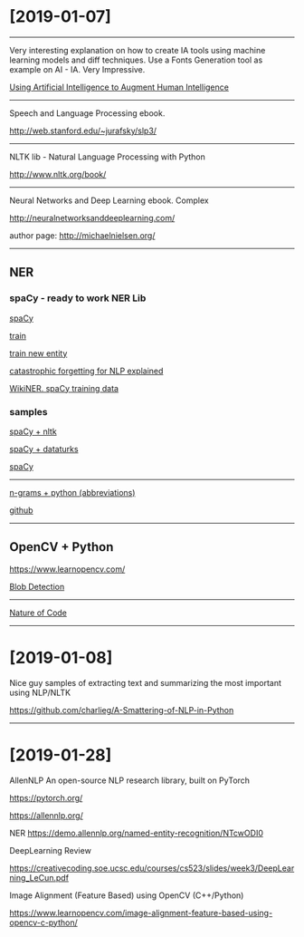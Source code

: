 # [2019-01-07]

----

Very interesting explanation on how to create IA tools using machine learning models and diff techniques.
Use a Fonts Generation tool as example on AI - IA. Very Impressive.

[Using Artificial Intelligence to Augment Human Intelligence](https://distill.pub/2017/aia/)

----

Speech and Language Processing ebook.

http://web.stanford.edu/~jurafsky/slp3/

----

NLTK lib - Natural Language Processing with Python

http://www.nltk.org/book/

----

Neural Networks and Deep Learning ebook. Complex

http://neuralnetworksanddeeplearning.com/

author page: http://michaelnielsen.org/ 

----
## NER

### spaCy - ready to work NER Lib

[spaCy](https://spacy.io/usage/linguistic-features#section-named-entities)

[train](https://github.com/explosion/spaCy/blob/master/examples/training/train_ner.py)

[train new entity](https://github.com/explosion/spaCy/blob/master/examples/training/train_new_entity_type.py)

[catastrophic forgetting for NLP explained](https://explosion.ai/blog/pseudo-rehearsal-catastrophic-forgetting)

[WikiNER. spaCy training data](https://github.com/dice-group/FOX/tree/master/input/Wikiner)



### samples

[spaCy + nltk](https://towardsdatascience.com/named-entity-recognition-with-nltk-and-spacy-8c4a7d88e7da)

[spaCy + dataturks](https://github.com/DataTurks-Engg/Entity-Recognition-In-Resumes-SpaCy/blob/master/train.py)

[spaCy](https://towardsdatascience.com/a-review-of-named-entity-recognition-ner-using-automatic-summarization-of-resumes-5248a75de175)


----

[n-grams + python (abbreviations)](https://medium.com/swlh/a-machine-learning-model-to-understand-fancy-abbreviations-trained-on-tolkien-36601b73ecbb)

[github](https://github.com/avidale/weirdMath/blob/master/nlp/abbreviation_spellchecker_english.ipynb)


-----

## OpenCV + Python

https://www.learnopencv.com/

[Blob Detection](https://www.learnopencv.com/blob-detection-using-opencv-python-c/)



-----

[Nature of Code](https://natureofcode.com/book/)

-----

# [2019-01-08]

Nice guy samples of extracting text and summarizing the most important using NLP/NLTK

https://github.com/charlieg/A-Smattering-of-NLP-in-Python

-----

# [2019-01-28]


AllenNLP An open-source NLP research library, built on PyTorch

https://pytorch.org/

https://allennlp.org/

NER    https://demo.allennlp.org/named-entity-recognition/NTcwODI0


DeepLearning Review

https://creativecoding.soe.ucsc.edu/courses/cs523/slides/week3/DeepLearning_LeCun.pdf



Image Alignment (Feature Based) using OpenCV (C++/Python)

https://www.learnopencv.com/image-alignment-feature-based-using-opencv-c-python/
